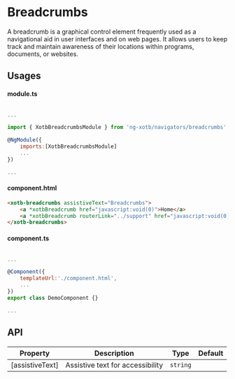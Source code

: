# Breadcrumbs

A breadcrumb is a graphical control element frequently used as a navigational aid in user interfaces and on web pages. It allows users to keep track and maintain awareness of their locations within programs, documents, or websites.

## Usages

#### module.ts
```javascript

...

import { XotbBreadcrumbsModule } from 'ng-xotb/navigators/breadcrumbs';

@NgModule({
    imports:[XotbBreadcrumbsModule]
    ...
})

...
```

#### component.html
```html
<xotb-breadcrumbs assistiveText="Breadcrumbs">
    <a *xotbBreadcrumb href="javascript:void(0)">Home</a>
    <a *xotbBreadcrumb routerLink="../support" href="javascript:void(0)">About</a>
</xotb-breadcrumbs>
```

#### component.ts
```javascript

...

@Component({
    templateUrl:'./component.html',
    ...
})
export class DemoComponent {}

...
```

## API
 
#### <xotb-breadcrumbs>

| Property | Description | Type | Default |
| --- | --- | --- | --- |
| [assistiveText] | Assistive text for accessibility | `string` | |
